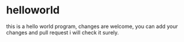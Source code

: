 # helloworld
this is a hello world program,
changes are welcome,
you can add your changes and pull request i will check it surely.
